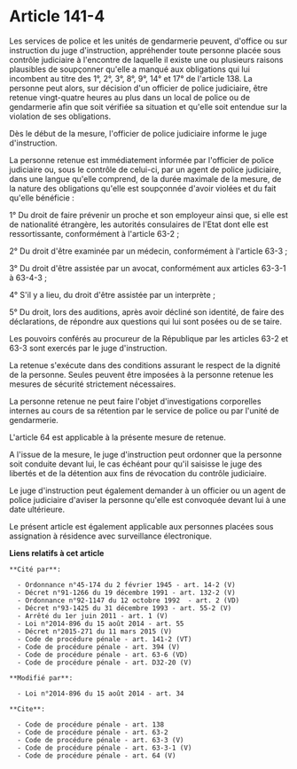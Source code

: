 # Article 141-4

Les services de police et les unités de gendarmerie peuvent, d'office ou sur instruction du juge d'instruction, appréhender
toute personne placée sous contrôle judiciaire à l'encontre de laquelle il existe une ou plusieurs raisons plausibles de
soupçonner qu'elle a manqué aux obligations qui lui incombent au titre des 1°, 2°, 3°, 8°, 9°, 14° et 17° de l'article 138.
La personne peut alors, sur décision d'un officier de police judiciaire, être retenue vingt-quatre heures au plus dans un
local de police ou de gendarmerie afin que soit vérifiée sa situation et qu'elle soit entendue sur la violation de ses
obligations. 

Dès le début de la mesure, l'officier de police judiciaire informe le juge d'instruction. 

La personne retenue est immédiatement informée par l'officier de police judiciaire ou, sous le contrôle de celui-ci, par un
agent de police judiciaire, dans une langue qu'elle comprend, de la durée maximale de la mesure, de la nature des obligations
qu'elle est soupçonnée d'avoir violées et du fait qu'elle bénéficie : 

1° Du droit de faire prévenir un proche et son employeur ainsi que, si elle est de nationalité étrangère, les autorités
consulaires de l'Etat dont elle est ressortissante, conformément à l'article 63-2 ; 

2° Du droit d'être examinée par un médecin, conformément à l'article 63-3 ; 

3° Du droit d'être assistée par un avocat, conformément aux articles 63-3-1 à 63-4-3 ; 

4° S'il y a lieu, du droit d'être assistée par un interprète ; 

5° Du droit, lors des auditions, après avoir décliné son identité, de faire des déclarations, de répondre aux questions qui
lui sont posées ou de se taire. 

Les pouvoirs conférés au procureur de la République par les articles 63-2 et 63-3 sont exercés par le juge d'instruction. 

La retenue s'exécute dans des conditions assurant le respect de la dignité de la personne. Seules peuvent être imposées à la
personne retenue les mesures de sécurité strictement nécessaires. 

La personne retenue ne peut faire l'objet d'investigations corporelles internes au cours de sa rétention par le service de
police ou par l'unité de gendarmerie. 

L'article 64 est applicable à la présente mesure de retenue. 

A l'issue de la mesure, le juge d'instruction peut ordonner que la personne soit conduite devant lui, le cas échéant pour
qu'il saisisse le juge des libertés et de la détention aux fins de révocation du contrôle judiciaire. 

Le juge d'instruction peut également demander à un officier ou un agent de police judiciaire d'aviser la personne qu'elle est
convoquée devant lui à une date ultérieure. 

Le présent article est également applicable aux personnes placées sous assignation à résidence avec surveillance
électronique.

**Liens relatifs à cet article**

	**Cité par**:

	  - Ordonnance n°45-174 du 2 février 1945 - art. 14-2 (V)
	  - Décret n°91-1266 du 19 décembre 1991 - art. 132-2 (V)
	  - Ordonnance n°92-1147 du 12 octobre 1992  - art. 2 (VD)
	  - Décret n°93-1425 du 31 décembre 1993 - art. 55-2 (V)
	  - Arrêté du 1er juin 2011 - art. 1 (V)
	  - Loi n°2014-896 du 15 août 2014 - art. 55
	  - Décret n°2015-271 du 11 mars 2015 (V)
	  - Code de procédure pénale - art. 141-2 (VT)
	  - Code de procédure pénale - art. 394 (V)
	  - Code de procédure pénale - art. 63-6 (VD)
	  - Code de procédure pénale - art. D32-20 (V)

	**Modifié par**:

	  - Loi n°2014-896 du 15 août 2014 - art. 34

	**Cite**:

	  - Code de procédure pénale - art. 138
	  - Code de procédure pénale - art. 63-2
	  - Code de procédure pénale - art. 63-3 (V)
	  - Code de procédure pénale - art. 63-3-1 (V)
	  - Code de procédure pénale - art. 64 (V)

